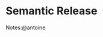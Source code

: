 <!-- .slide: class="transition bg-pink" -->
# Semantic Release

<!-- TODO: split in 3 images with DBZ fusion -->

Notes:@antoine
